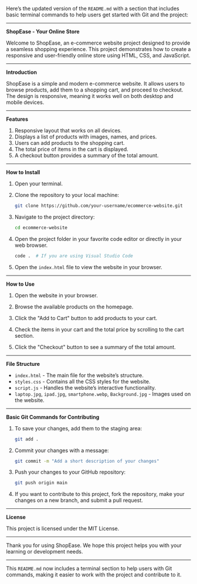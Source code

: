 Here’s the updated version of the `README.md` with a section that includes basic terminal commands to help users get started with Git and the project:

---

**ShopEase - Your Online Store**

Welcome to ShopEase, an e-commerce website project designed to provide a seamless shopping experience. This project demonstrates how to create a responsive and user-friendly online store using HTML, CSS, and JavaScript.

---

**Introduction**

ShopEase is a simple and modern e-commerce website. It allows users to browse products, add them to a shopping cart, and proceed to checkout. The design is responsive, meaning it works well on both desktop and mobile devices.

---

**Features**

1. Responsive layout that works on all devices.
2. Displays a list of products with images, names, and prices.
3. Users can add products to the shopping cart.
4. The total price of items in the cart is displayed.
5. A checkout button provides a summary of the total amount.

---

**How to Install**

1. Open your terminal.

2. Clone the repository to your local machine:

   ```bash
   git clone https://github.com/your-username/ecommerce-website.git
   ```

3. Navigate to the project directory:

   ```bash
   cd ecommerce-website
   ```

4. Open the project folder in your favorite code editor or directly in your web browser.

   ```bash
   code .  # If you are using Visual Studio Code
   ```

5. Open the `index.html` file to view the website in your browser.

---

**How to Use**

1. Open the website in your browser.

2. Browse the available products on the homepage.

3. Click the "Add to Cart" button to add products to your cart.

4. Check the items in your cart and the total price by scrolling to the cart section.

5. Click the "Checkout" button to see a summary of the total amount.

---

**File Structure**

- `index.html` - The main file for the website’s structure.
- `styles.css` - Contains all the CSS styles for the website.
- `script.js` - Handles the website’s interactive functionality.
- `laptop.jpg`, `ipad.jpg`, `smartphone.webp`, `Background.jpg` - Images used on the website.

---

**Basic Git Commands for Contributing**

1. To save your changes, add them to the staging area:

   ```bash
   git add .
   ```

2. Commit your changes with a message:

   ```bash
   git commit -m "Add a short description of your changes"
   ```

3. Push your changes to your GitHub repository:

   ```bash
   git push origin main
   ```

4. If you want to contribute to this project, fork the repository, make your changes on a new branch, and submit a pull request.

---

**License**

This project is licensed under the MIT License.

---

Thank you for using ShopEase. We hope this project helps you with your learning or development needs.

---

This `README.md` now includes a terminal section to help users with Git commands, making it easier to work with the project and contribute to it.
